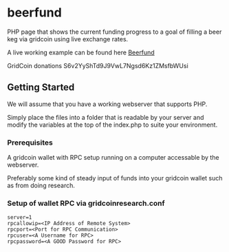 # beerfund
PHP page that shows the current funding progress to a goal of filling a beer keg via gridcoin using live exchange rates.

A live working example can be found here [Beerfund](http://beerfund.sudogeeks.com)

GridCoin donations S6v2YyShTd9J9VwL7Ngsd6Kz1ZMsfbWUsi

## Getting Started

We will assume that you have a working webserver that supports PHP.

Simply place the files into a folder that is readable by your server and modify the variables at the top of the index.php to suite your environment.

### Prerequisites

A gridcoin wallet with RPC setup running on a computer accessable by the webserver.

Preferably some kind of steady input of funds into your gridcoin wallet such as from doing research.
 
### Setup of wallet RPC via gridcoinresearch.conf

```
server=1
rpcallowip=<IP Address of Remote System>
rpcport=<Port for RPC Communication>
rpcuser=<A Username for RPC>
rpcpassword=<A GOOD Password for RPC>
```
